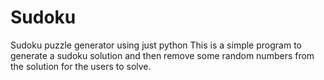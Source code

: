 # Sudoku
Sudoku puzzle generator using just python
This is a simple program to generate a sudoku solution and then remove some random numbers from the solution for the users to solve. 
